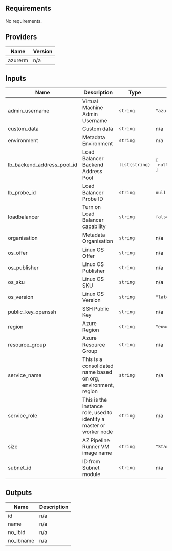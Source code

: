 ## Requirements

No requirements.

## Providers

| Name | Version |
|------|---------|
| azurerm | n/a |

## Inputs

| Name | Description | Type | Default | Required |
|------|-------------|------|---------|:--------:|
| admin\_username | Virtual Machine Admin Username | `string` | `"azure-user"` | no |
| custom\_data | Custom data | `string` | n/a | yes |
| environment | Metadata Environment | `string` | n/a | yes |
| lb\_backend\_address\_pool\_id | Load Balancer Backend Address Pool | `list(string)` | <pre>[<br>  null<br>]</pre> | no |
| lb\_probe\_id | Load Balancer Probe ID | `string` | `null` | no |
| loadbalancer | Turn on Load Balancer capability | `string` | `false` | no |
| organisation | Metadata Organisation | `string` | n/a | yes |
| os\_offer | Linux OS Offer | `string` | n/a | yes |
| os\_publisher | Linux OS Publisher | `string` | n/a | yes |
| os\_sku | Linux OS SKU | `string` | n/a | yes |
| os\_version | Linux OS Version | `string` | `"latest"` | no |
| public\_key\_openssh | SSH Public Key | `string` | n/a | yes |
| region | Azure Region | `string` | `"euwest"` | no |
| resource\_group | Azure Resource Group | `string` | n/a | yes |
| service\_name | This is a consolidated name based on org, environment, region | `string` | n/a | yes |
| service\_role | This is the instance role, used to identity a master or worker node | `string` | n/a | yes |
| size | AZ Pipeline Runner VM image name | `string` | `"Standard_DS1_v2"` | no |
| subnet\_id | ID from Subnet module | `string` | n/a | yes |

## Outputs

| Name | Description |
|------|-------------|
| id | n/a |
| name | n/a |
| no\_lbid | n/a |
| no\_lbname | n/a |

